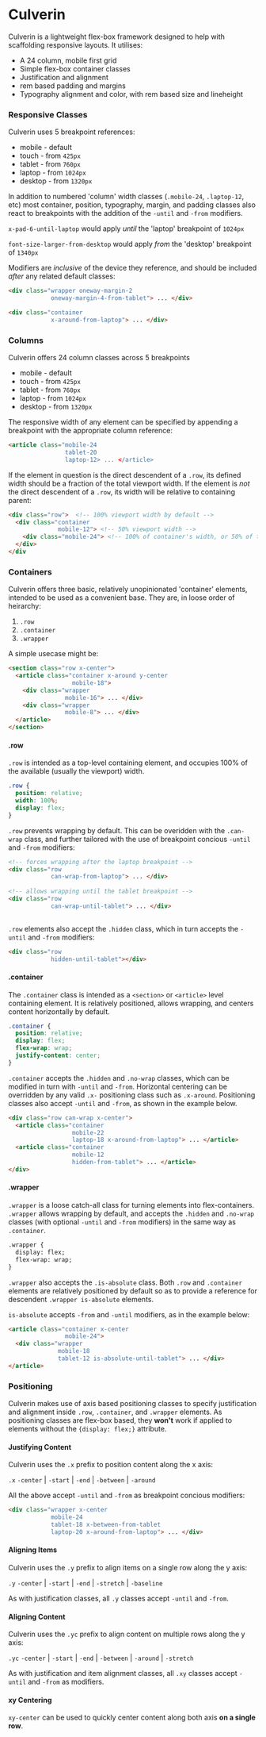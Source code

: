 # Culverin

Culverin is a lightweight flex-box framework designed to help with scaffolding responsive layouts. It utilises:

* A 24 column, mobile first grid 
* Simple flex-box container classes
* Justification and alignment 
* rem based padding and margins
* Typography alignment and color, with rem based size and lineheight 

### Responsive Classes

Culverin uses 5 breakpoint references:

* mobile - default 
* touch - from `425px`
* tablet - from `760px`
* laptop - from `1024px`
* desktop - from `1320px`

In addition to numbered 'column' width classes (`.mobile-24`, `.laptop-12`, etc) most container, position, typography, margin, and padding classes also react to breakpoints with the addition of the `-until` and `-from` modifiers. 

`x-pad-6-until-laptop` would apply _until_ the 'laptop' breakpoint of `1024px`

`font-size-larger-from-desktop` would apply _from_ the 'desktop' breakpoint of `1340px`


Modifiers are _inclusive_ of the device they reference, and should be included _after_ any related default classes:

```html
<div class="wrapper oneway-margin-2
            oneway-margin-4-from-tablet"> ... </div>

<div class="container 
            x-around-from-laptop"> ... </div>
```


### Columns

Culverin offers 24 column classes across 5 breakpoints

* mobile - default 
* touch - from `425px`
* tablet - from `760px`
* laptop - from `1024px`
* desktop - from `1320px`

The responsive width of any element can be specified by appending a breakpoint with the appropriate column reference:  

```html
<article class="mobile-24 
                tablet-20
                laptop-12> ... </article>
```

If the element in question is the direct descendent of a `.row`, its defined width should be a fraction of the total viewport width. 
If the element is _not_ the direct descendent of a `.row`, its width will be relative to containing parent:

```html
<div class="row">  <!-- 100% viewport width by default -->
  <div class="container 
              mobile-12"> <!-- 50% viewport width -->
    <div class="mobile-24"> <!-- 100% of container's width, or 50% of the viewport --> </div> 
  </div> 
</div
```


### Containers

Culverin offers three basic, relatively unopinionated 'container' elements, intended to be used as a convenient base. They are, in loose order of heirarchy:

1. `.row`
2. `.container`
3. `.wrapper`

A simple usecase might be:

```html
<section class="row x-center">
  <article class="container x-around y-center 
                  mobile-18">
    <div class="wrapper 
                mobile-16"> ... </div>
    <div class="wrapper 
                mobile-8"> ... </div>
  </article>
</section>
```

#### .row

`.row` is intended as a top-level containing element, and occupies 100% of the available (usually the viewport) width.

```css
.row {
  position: relative;
  width: 100%;
  display: flex;
}
```
`.row` prevents wrapping by default. This can be overidden with the `.can-wrap` class, and further tailored with the use of breakpoint concious `-until` and `-from` modifiers:

```html
<!-- forces wrapping after the laptop breakpoint -->
<div class="row 
            can-wrap-from-laptop"> ... </div>
 
<!-- allows wrapping until the tablet breakpoint -->
<div class="row 
            can-wrap-until-tablet"> ... </div>
            
```

`.row` elements also accept the `.hidden` class, which in turn accepts the `-until` and `-from` modifiers:

```html
<div class="row 
            hidden-until-tablet"></div>
```

#### .container

The `.container` class is intended as a `<section>` or `<article>` level containing element. It is relatively positioned, allows wrapping, and centers content horizontally by default.

```css
.container {
  position: relative;
  display: flex;
  flex-wrap: wrap;
  justify-content: center;
}
```

`.container` accepts the `.hidden` and `.no-wrap` classes, which can be modified in turn with `-until` and `-from`. Horizontal centering can be overridden by any valid `.x-` positioning class such as `.x-around`. Positioning classes also accept `-until` and `-from`, as shown in the example below.

```html
<div class="row can-wrap x-center">
  <article class="container 
                  mobile-22 
                  laptop-18 x-around-from-laptop"> ... </article>
  <article class="container 
                  mobile-12
                  hidden-from-tablet"> ... </article>
</div>
```

#### .wrapper

`.wrapper` is a loose catch-all class for turning elements into flex-containers. `.wrapper` allows wrapping by default, and accepts the `.hidden` and `.no-wrap` classes (with optional `-until` and `-from` modifiers) in the same way as `.container`. 

```html
.wrapper {
  display: flex;
  flex-wrap: wrap;
}
```

`.wrapper` also accepts the `.is-absolute` class. Both `.row` and `.container` elements are relatively positioned by default so as to provide a reference for descendent `.wrapper is-absolute` elements.

`is-absolute` accepts `-from` and `-until` modifiers, as in the example below:

```html
<article class="container x-center 
                mobile-24">
  <div class="wrapper 
              mobile-18 
              tablet-12 is-absolute-until-tablet"> ... </div>
</article>
```


### Positioning 

Culverin makes use of axis based positioning classes to specify justification and alignment inside `.row`, `.container`, and `.wrapper` elements. As positioning classes are flex-box based, they **won't** work if applied to elements without the `{display: flex;}` attribute.

#### Justifying Content

Culverin uses the `.x` prefix to position content along the x axis:

`.x` `-center` | `-start` | `-end` | `-between` | `-around`
     
     
All the above accept `-until` and `-from` as breakpoint concious modifiers: 

```html
<div class="wrapper x-center
            mobile-24
            tablet-18 x-between-from-tablet
            laptop-20 x-around-from-laptop"> ... </div>
```

#### Aligning Items

Culverin uses the `.y` prefix to align items on a single row along the y axis:

`.y` `-center` | `-start` | `-end` | `-stretch` | `-baseline`
     
     
As with justification classes, all `.y` classes accept `-until` and `-from`.

#### Aligning Content

Culverin uses the `.yc` prefix to align content on multiple rows along the y axis:

`.yc` `-center` | `-start` | `-end` | `-between` | `-around` | `-stretch`
      
As with justification and item alignment classes, all `.xy` classes accept `-until` and `-from` as modifiers.

#### xy Centering

`xy-center` can be used to quickly center content along both axis **on a single row**.







